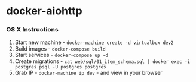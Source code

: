 # docker-aiohttp


### OS X Instructions

1. Start new machine - `docker-machine create -d virtualbox dev2`
1. Build images - `docker-compose build`
1. Start services - `docker-compose up -d`
1. Create migrations - `cat web/sql/01_item_schema.sql | docker exec -i postgres psql -U postgres postgres`
1. Grab IP - `docker-machine ip dev` - and view in your browser
